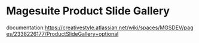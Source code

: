 # Magesuite Product Slide Gallery

documentation:https://creativestyle.atlassian.net/wiki/spaces/MGSDEV/pages/2338226177/ProductSlideGallery+optional
